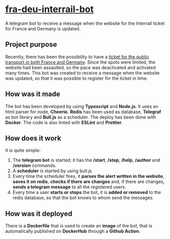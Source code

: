 # [fra-deu-interrail-bot](https://t.me/fra_deu_interrail_bot)
A telegram bot to receive a message when the website for the Interrail ticket for France and Germany is updated.

## Project purpose

Recently, there has been the possibility to have a [ticket for the public transport in both France and Germany](https://www.tagesschau.de/ausland/europa/bahnticket-jugendliche-freundschaftspass-deutschland-frankreich-100.html). Since the spots were limited, the website had been assaulted, so the pace was deactivated and activated many times. This bot was created to receive a message when the website was updated, so that it was possible to register for the ticket in time.

## How was it made

The bot has been developed by using **Typescript** and **Node.js**. It uses an html parser for node, **Cheerio**. **Redis** has been used as database, **Telegraf** as bot library and **Bull.js** as a scheduler. The deploy has been done with **Docker**. The code is also linted with **ESLint** and **Prettier**.

## How does it work

It is quite simple:
1. The **telegram bot** is started; it has the **/start**, **/stop**, **/help**, **/author** and **/version** commands.
2. A **scheduler** is started by using bull.js
3. Every time the scheduler fires, it **parses the alert written in the website**, **saves it on redis**, **checks if there are changes** and, if there are changes, **sends a telegram message** to all the registered users.
4. Every time a user **starts or stops** the bot, it is **added or removed** to the redis database, so that the bot knows to whom send the messages.

## How was it deployed

There is a **Dockerfile** that is used to create an **image** of the bot, that is automatically published on **DockerHub** through a **Github Action**.
